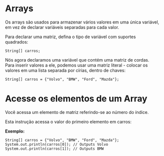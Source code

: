 # Arrays

Os arrays são usados para armazenar vários valores em uma única variável, em vez de declarar variáveis separadas para cada valor.

Para declarar uma matriz, defina o tipo de variável com suportes quadrados:


`String[] carros;`


Nós agora declaramos uma variável que contém uma matriz de cordas. Para inserir valores a ele, podemos usar uma matriz literal - colocar os valores em uma lista separada por círias, dentro de chaves:

`String[] carros = {"Volvo", "BMW", "Ford", "Mazda"};`

# Acesse os elementos de um Array

Você acessa um elemento de matriz referindo-se ao número do índice.

Esta instrução acessa o valor do primeiro elemento em carros:


**Exemplo:**

`String[] carros = {"Volvo", "BMW", "Ford", "Mazda"};
System.out.println(carros[0]);
// Outputs Volvo
System.out.println(carros[1]);
// Outputs BMW`
